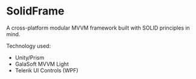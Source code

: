 # SolidFrame
A cross-platform modular MVVM framework built with SOLID principles in mind.

Technology used:
- Unity/Prism
- GalaSoft MVVM Light
- Telerik UI Controls (WPF)
